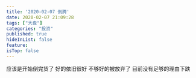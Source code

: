 ```yaml
---
title: '2020-02-07 倒腾'
date: 2020-02-07 21:09:28
tags: ["大盘"]
categories: "投资"
published: true
hideInList: false
feature: 
isTop: false
---
```

应该是开始倒完货了
好的依旧很好
不够好的被放弃了
目前没有足够的理由下跌
<!-- more -->
